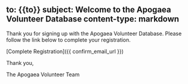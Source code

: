 to: {{to}}
subject: Welcome to the Apogaea Volunteer Database
content-type: markdown
---
Thank you for signing up with the Apogaea Volunteer Database.  Please follow the link below to complete your registration.

[Complete Registration]({{ confirm_email_url }})

Thank you,

The Apogaea Volunteer Team

